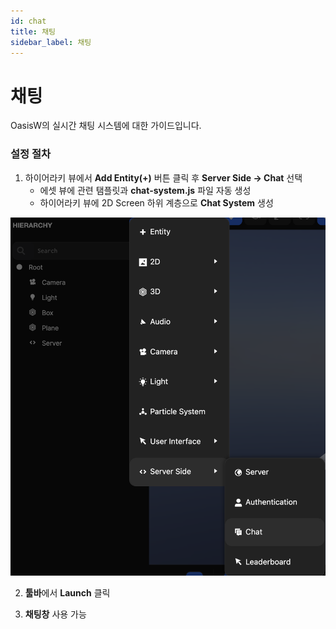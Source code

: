 ```yaml
---
id: chat
title: 채팅
sidebar_label: 채팅
---
```


# 채팅

OasisW의 실시간 채팅 시스템에 대한 가이드입니다.

### 설정 절차

1. 하이어라키 뷰에서 **Add Entity(+)** 버튼 클릭 후 **Server Side → Chat** 선택
    - 에셋 뷰에 관련 탬플릿과 **chat-system.js** 파일 자동 생성
    - 하이어라키 뷰에 2D Screen 하위 계층으로 **Chat System** 생성

![Server](/img/usage-guide/11_chat.png)

2. **툴바**에서 **Launch** 클릭

3. **채팅창** 사용 가능


